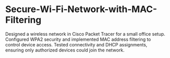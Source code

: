 # Secure-Wi-Fi-Network-with-MAC-Filtering

Designed a wireless network in Cisco Packet Tracer for a small office setup. 
Configured WPA2 security and implemented MAC address filtering to control device access. 
Tested connectivity and DHCP assignments, ensuring only authorized devices could join the network.
